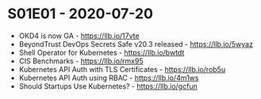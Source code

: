 # S01E01 - 2020-07-20

- OKD4 is now GA - https://llb.io/17vte
- BeyondTrust DevOps Secrets Safe v20.3 released - https://llb.io/5wyaz
- Shell Operator for Kubernetes - https://llb.io/bwtdt
- CIS Benchmarks - https://llb.io/rmx95
- Kubernetes API Auth with TLS Certificates - https://llb.io/rob5u
- Kubernetes API Auth using RBAC - https://llb.io/4m1ws
- Should Startups Use Kubernetes? - https://llb.io/gcfun 
